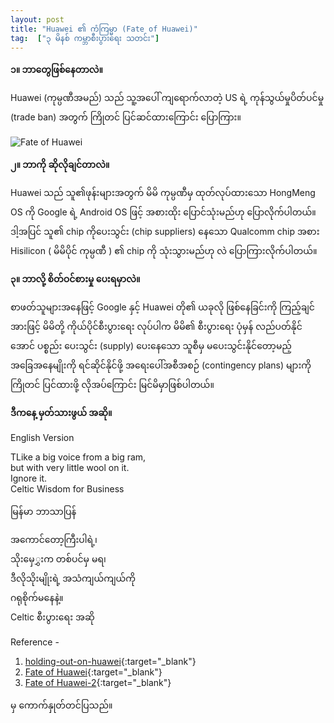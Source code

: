 ```yaml
---
layout: post
title: "Huawei ၏ ကံကြမ္မာ (Fate of Huawei)"
tag:  ["၃ မိနစ် ကမ္ဘာစီးပွားရေး သတင်း"]
---
```


**၁။ ဘာတွေဖြစ်နေတာလဲ။**

Huawei (ကုမ္ပဏီအမည်) သည် သူ့အပေါ် ကျရောက်လာတဲ့ US ရဲ့ ကုန်သွယ်မှုပိတ်ပင်မှု (trade ban) အတွက် ကြိုတင် ပြင်ဆင်ထားကြောင်း ပြောကြား။
<!-- more -->

<img src="http://drive.google.com/uc?export=view&id=1z7LL5zgpDTTPIbjCzNMhp7NuOrMX7UEb" alt="Fate of Huawei">

**၂။ ဘာကို ဆိုလိုချင်တာလဲ။**

Huawei သည် သူ၏ဖုန်းများအတွက် မိမိ ကုမ္ပဏီမှ ထုတ်လုပ်ထားသော  HongMeng OS ကို Google ရဲ့ Android OS ဖြင့် အစားထိုး ပြောင်သုံးမည်ဟု ပြောလိုက်ပါတယ်။
ဒါ့အပြင် သူ၏ chip ကိုပေးသွင်း (chip suppliers) နေသော Qualcomm chip အစား Hisilicon ( မိမိပိုင် ကုမ္ပဏီ ) ၏ chip ကို သုံးသွားမည်ဟု လဲ ပြောကြားလိုက်ပါတယ်။

**၃။ ဘာလို့ စိတ်ဝင်စားမှု ပေးရမှာလဲ။**

စာဖတ်သူများအနေဖြင့် Google နှင့် Huawei တို၏ ယခုလို ဖြစ်နေခြင်းကို ကြည့်ချင်အားဖြင့် မိမိတို့ ကိုယ်ပိုင်စီးပွားရေး လုပ်ပါက မိမိ၏ စီးပွားရေး ပုံမှန် လည်ပတ်နိုင်အောင် ပစ္စည်း ပေးသွင်း (supply) ပေးနေသော သူစီမှ မပေးသွင်းနိုင်တော့မည့် အခြေအနေမျိုးကို ရင်ဆိုင်နိုင်ဖို့ အရေးပေါ်အစီအစဉ်  (contingency plans) များကို ကြိုတင် ပြင်ထားဖို့ လိုအပ်ကြောင်း မြင်မိမှာဖြစ်ပါတယ်။


**ဒီကနေ့ မှတ်သားဖွယ် အဆို။**

English Version

TLike a big voice from a big ram,<br />
but with very little wool on it.<br />
Ignore it.<br />
Celtic Wisdom for Business

မြန်မာ ဘာသာပြန်

အကောင်တော့ကြီးပါရဲ့၊<br />
သိုးမှေွှးက တစ်ပင်မှ မရ၊<br />
ဒီလိုသိုးမျိုးရဲ့ အသံကျယ်ကျယ်ကို<br />
ဂရုစိုက်မနေနဲ့။<br />
Celtic စီးပွားရေး အဆို

 Reference -
 1. [holding-out-on-huawei]( https://www.economist.com/business/2019/05/20/holding-out-on-huawei){:target="_blank"}
 2. [Fate of Huawei]( https://www.ft.com/content/b1fe7b16-7af3-11e9-81d2-f785092ab560){:target="_blank"}
 3. [Fate of Huawei-2]( https://www.ft.com/content/aaf868e6-7ac5-11e9-81d2-f785092ab560){:target="_blank"}

  မှ ကောက်နှုတ်တင်ပြသည်။
